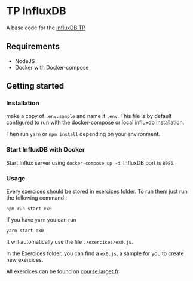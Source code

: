 # TP InfluxDB
A base code for the [InfluxDB TP](https://course.larget.fr/2021-2022/b2-gobelins/bdd/tp/6-influxdb/)

## Requirements
- NodeJS
- Docker with Docker-compose


## Getting started

### Installation
make a copy of `.env.sample` and name it `.env`.
This file is by default configured to run with the docker-compose or local influxdb installation.

Then run `yarn` or `npm install` depending on your environment.

### Start InfluxDB with Docker

Start Influx server using `docker-compose up -d`. InfluxDB port is `8086`.


### Usage

Every exercices should be stored in exercices folder.
To run them just run the following command : 

```
npm run start ex0
```

If you have `yarn` you can run
```
yarn start ex0
```
It will automatically use the file `./exercices/ex0.js`.

In the Exercices folder, you can find a `ex0.js`, a sample for you to create new exercices.

All exercices can be found on [course.larget.fr](https://course.larget.fr/2021-2022/b2-gobelins/bdd/tp/6-influxdb/)